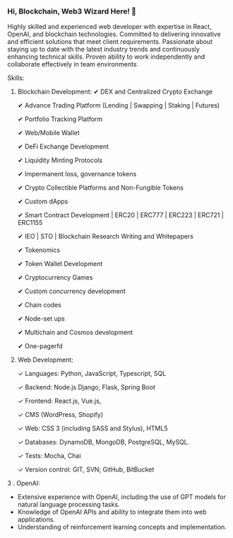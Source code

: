 ### Hi, Blockchain, Web3 Wizard Here! 👋

Highly skilled and experienced web developer with expertise in React, OpenAI, and blockchain technologies. Committed to delivering innovative and efficient solutions that meet client requirements. Passionate about staying up to date with the latest industry trends and continuously enhancing technical skills. Proven ability to work independently and collaborate effectively in team environments.


Skills:

1. Blockchain Development:
   ✔ DEX and Centralized Crypto Exchange
   
   ✔ Advance Trading Platform (Lending | Swapping | Staking | Futures)
   
   ✔ Portfolio Tracking Platform
   
   ✔ Web/Mobile Wallet
   
   ✔ DeFi Exchange Development
   
   ✔ Liquidity Minting Protocols
   
   ✔ Impermanent loss, governance tokens
   
   ✔ Crypto Collectible Platforms and Non-Fungible Tokens
   
   ✔ Custom dApps
   
   ✔ Smart Contract Development | ERC20 | ERC777 | ERC223 | ERC721 | ERC1155
   
   ✔ IEO | STO | Blockchain Research Writing and Whitepapers
   
   ✔ Tokenomics
   
   ✔ Token Wallet Development

   ✔ Cryptocurrency Games

   ✔ Custom concurrency development

   ✔ Chain codes

   ✔ Node-set ups

   ✔ Multichain and Cosmos development

   ✔ One-pagerfd

3. Web Development:

   ✓ Languages: Python, JavaScript, Typescript, SQL

   ✓ Backend: Node.js Django, Flask, Spring Boot

   ✓ Frontend: React.js, Vue.js,

   ✓ CMS (WordPress, Shopify)

   ✓ Web: CSS 3 (including SASS and Stylus), HTML5

   ✓ Databases: DynamoDB, MongoDB, PostgreSQL, MySQL.

   ✓ Tests: Mocha, Chai

   ✓ Version control: GIT, SVN; GitHub, BitBucket

   
3 . OpenAI:
  - Extensive experience with OpenAI, including the use of GPT models for natural language processing tasks.
  - Knowledge of OpenAI APIs and ability to integrate them into web applications.
  - Understanding of reinforcement learning concepts and implementation.
<!--
**Del-Sarto/Del-Sarto** is a ✨ _special_ ✨ repository because its `README.md` (this file) appears on your GitHub profile.
-->

